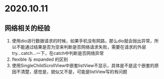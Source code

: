 # 2020.10.11

## 网络相关的经验
1. 使用dio进行数据请求的时候，如果手机没有网路，那么dio就会抛出异常，所以不能通过结果是否为空来判断是否网络请求失败，需要在请求的外层try...catch...一下，在catch中判断是否网络异常
2. flexible 与 expanded 的区别
3. 使用SingleChildScrollView中嵌套listView不显示，具体是不是这个嵌套的原因不清楚，感觉是，貌似又不是，可能是listView写的有问题